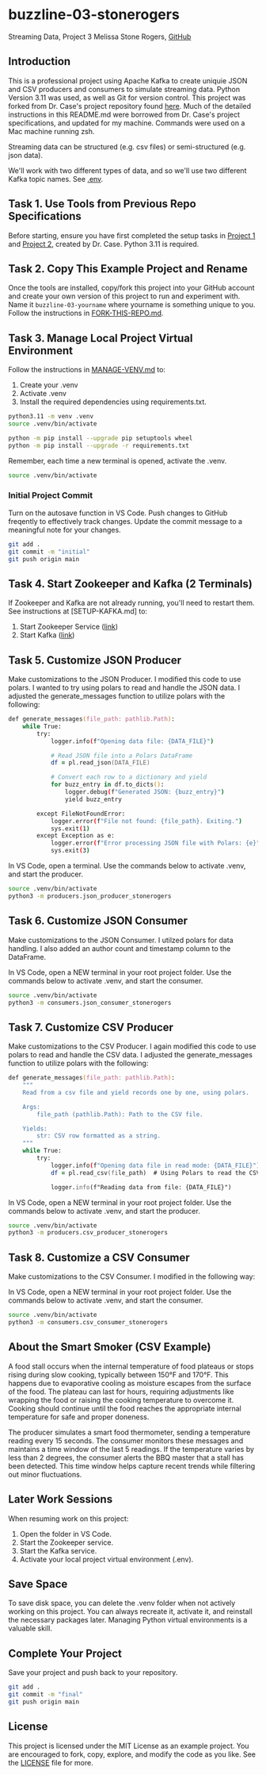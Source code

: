 # buzzline-03-stonerogers
Streaming Data, Project 3
Melissa Stone Rogers, [GitHub](https://github.com/meldstonerogers/buzzline-03-stonerogers)

## Introduction

This is a professional project using Apache Kafka to create uniquie JSON and CSV producers and consumers to simulate streaming data. Python Version 3.11 was used, as well as Git for version control. 
This project was forked from Dr. Case's project repository found [here](https://github.com/denisecase/buzzline-03-case). Much of the detailed instructions in this README.md were borrowed from Dr. Case's project specifications, and updated for my machine.
Commands were used on a Mac machine running zsh.   

Streaming data can be structured (e.g. csv files) or semi-structured (e.g. json data). 

We'll work with two different types of data, and so we'll use two different Kafka topic names. 
See [.env](.env). 


## Task 1. Use Tools from Previous Repo Specifications 

Before starting, ensure you have first completed the setup tasks in [Project 1](https://github.com/denisecase/buzzline-01-case) and [Project 2](https://github.com/denisecase/buzzline-02-case), created by Dr. Case. 
Python 3.11 is required. 

## Task 2. Copy This Example Project and Rename

Once the tools are installed, copy/fork this project into your GitHub account and create your own version of this project to run and experiment with.
Name it `buzzline-03-yourname` where yourname is something unique to you.
Follow the instructions in [FORK-THIS-REPO.md](https://github.com/denisecase/buzzline-01-case/blob/main/docs/FORK-THIS-REPO.md).
    

## Task 3. Manage Local Project Virtual Environment

Follow the instructions in [MANAGE-VENV.md](https://github.com/denisecase/buzzline-01-case/blob/main/docs/MANAGE-VENV.md) to:
1. Create your .venv
2. Activate .venv
3. Install the required dependencies using requirements.txt.

```zsh
python3.11 -m venv .venv
source .venv/bin/activate
```
```zsh
python -m pip install --upgrade pip setuptools wheel
python -m pip install --upgrade -r requirements.txt

```

Remember, each time a new terminal is opened, activate the .venv. 
```zsh
source .venv/bin/activate
```

### Initial Project Commit 
Turn on the autosave function in VS Code. Push changes to GitHub freqently to effectively track changes. Update the commit message to a meaningful note for your changes. 
```zsh
git add .
git commit -m "initial"                         
git push origin main
```

## Task 4. Start Zookeeper and Kafka (2 Terminals)

If Zookeeper and Kafka are not already running, you'll need to restart them.
See instructions at [SETUP-KAFKA.md] to:

1. Start Zookeeper Service ([link](https://github.com/denisecase/buzzline-02-case/blob/main/docs/SETUP-KAFKA.md#step-7-start-zookeeper-service-terminal-1))
2. Start Kafka ([link](https://github.com/denisecase/buzzline-02-case/blob/main/docs/SETUP-KAFKA.md#step-8-start-kafka-terminal-2))

## Task 5. Customize JSON Producer

Make customizations to the JSON Producer. I modified this code to use polars. I wanted to try using polars to read and handle the JSON data. I adjusted the generate_messages function to utilize polars with the following: 

```zsh
def generate_messages(file_path: pathlib.Path):
    while True:
        try:
            logger.info(f"Opening data file: {DATA_FILE}")

            # Read JSON file into a Polars DataFrame
            df = pl.read_json(DATA_FILE)

            # Convert each row to a dictionary and yield
            for buzz_entry in df.to_dicts():
                logger.debug(f"Generated JSON: {buzz_entry}")
                yield buzz_entry

        except FileNotFoundError:
            logger.error(f"File not found: {file_path}. Exiting.")
            sys.exit(1)
        except Exception as e:
            logger.error(f"Error processing JSON file with Polars: {e}")
            sys.exit(3)
```            

In VS Code, open a terminal. Use the commands below to activate .venv, and start the producer. 

```zsh
source .venv/bin/activate
python3 -m producers.json_producer_stonerogers
```

## Task 6. Customize JSON Consumer

Make customizations to the JSON Consumer. I utilzed polars for data handling. I also added an author count and timestamp column to the DataFrame. 

In VS Code, open a NEW terminal in your root project folder. Use the commands below to activate .venv, and start the consumer. 

```zsh
source .venv/bin/activate
python3 -m consumers.json_consumer_stonerogers
```

## Task 7. Customize CSV Producer

Make customizations to the CSV Producer. I again modified this code to use polars to read and handle the CSV data. I adjusted the generate_messages function to utilize polars with the following: 

```zsh
def generate_messages(file_path: pathlib.Path):
    """
    Read from a csv file and yield records one by one, using polars.

    Args:
        file_path (pathlib.Path): Path to the CSV file.

    Yields:
        str: CSV row formatted as a string.
    """
    while True:
        try:
            logger.info(f"Opening data file in read mode: {DATA_FILE}")
            df = pl.read_csv(file_path)  # Using Polars to read the CSV

            logger.info(f"Reading data from file: {DATA_FILE}")
```

In VS Code, open a NEW terminal in your root project folder. Use the commands below to activate .venv, and start the producer. 

```zsh
source .venv/bin/activate
python3 -m producers.csv_producer_stonerogers
```

## Task 8. Customize a CSV Consumer

Make customizations to the CSV Consumer. I modified in the following way: 

In VS Code, open a NEW terminal in your root project folder. Use the commands below to activate .venv, and start the consumer. 

```zsh
source .venv/bin/activate
python3 -m consumers.csv_consumer_stonerogers
```

## About the Smart Smoker (CSV Example)

A food stall occurs when the internal temperature of food plateaus or 
stops rising during slow cooking, typically between 150°F and 170°F. 
This happens due to evaporative cooling as moisture escapes from the 
surface of the food. The plateau can last for hours, requiring 
adjustments like wrapping the food or raising the cooking temperature to 
overcome it. Cooking should continue until the food reaches the 
appropriate internal temperature for safe and proper doneness.

The producer simulates a smart food thermometer, sending a temperature 
reading every 15 seconds. The consumer monitors these messages and 
maintains a time window of the last 5 readings. 
If the temperature varies by less than 2 degrees, the consumer alerts 
the BBQ master that a stall has been detected. This time window helps 
capture recent trends while filtering out minor fluctuations.

## Later Work Sessions
When resuming work on this project:
1. Open the folder in VS Code. 
2. Start the Zookeeper service.
3. Start the Kafka service.
4. Activate your local project virtual environment (.env).

## Save Space
To save disk space, you can delete the .venv folder when not actively working on this project.
You can always recreate it, activate it, and reinstall the necessary packages later. 
Managing Python virtual environments is a valuable skill. 

## Complete Your Project
Save your project and push back to your repository. 
```zsh
git add .
git commit -m "final"                         
git push origin main
```

## License
This project is licensed under the MIT License as an example project. 
You are encouraged to fork, copy, explore, and modify the code as you like. 
See the [LICENSE](LICENSE.txt) file for more.
